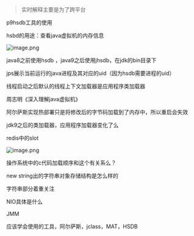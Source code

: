 > 实时解释主要是为了跨平台

p9hsdb工具的使用

hsbd的用途：查看java虚拟机的内存信息

![image.png](https://cdn.nlark.com/yuque/0/2024/png/29496705/1713232672918-f53bc41f-6826-46c3-86ea-c9726c52997e.png?x-oss-process=image%2Fformat%2Cwebp)



java8之前使用hsdb ，java9之后使用jhsdb，在jdk的bin目录下

jps展示当前运行的java进程及其对应的uid（因为hsdb需要进程的uid）



线程启动之后默认的线程上下文加载器是应用程序类加载器



周志明《深入理解java虚拟机》



阿尔萨斯实现热部署只是将修改后的字节码加载到了内存中，所以重启会失效



jdk9之后的类加载器，应用程序加载器变化了么



redis中的slot



![image.png](https://cdn.nlark.com/yuque/0/2024/png/29496705/1713236479202-0e8631cb-7016-477e-a38e-63c84bf5cdca.png?x-oss-process=image%2Fformat%2Cwebp)



操作系统中的c代码加载顺序和这个有关系么？



new string出的字符串对象存储结构是怎么样的

字符串部分着重关注

NIO具体是什么



JMM



应该学会使用的工具，阿尔萨斯，jclass，MAT，HSDB